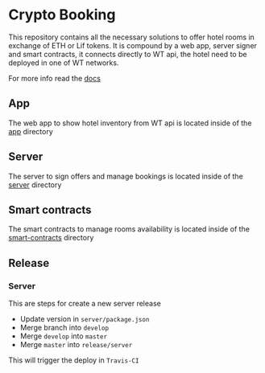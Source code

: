 # Crypto Booking

This repository contains all the necessary solutions to offer hotel rooms in exchange of ETH or Lif tokens. It is compound by a web app, server signer and smart contracts, it connects directly to WT api, the hotel need to be deployed in one of WT networks.

For more info read the [docs](https://docs.google.com/document/d/1ERV07bu1K4tpnZh7aZhA4Z4MlDQteVH2TwDk5AvWM7w/edit?usp=sharing)

## App
 The web app to show hotel inventory from WT api is located inside of the [app](https://github.com/windingtree/crypto-booking/tree/develop/app)
directory

## Server
 The server to sign offers and manage bookings is located inside of the [server](https://github.com/windingtree/crypto-booking/tree/develop/server)
directory

## Smart contracts
 The smart contracts to manage rooms availability is located inside of the [smart-contracts](https://github.com/windingtree/crypto-booking/tree/develop/smart-contracts)
directory

## Release
### Server

This are steps for create a new server release

- Update version in `server/package.json`
- Merge branch into `develop`
- Merge `develop` into `master`
- Merge `master` into `release/server`

 This will trigger the deploy in `Travis-CI`
